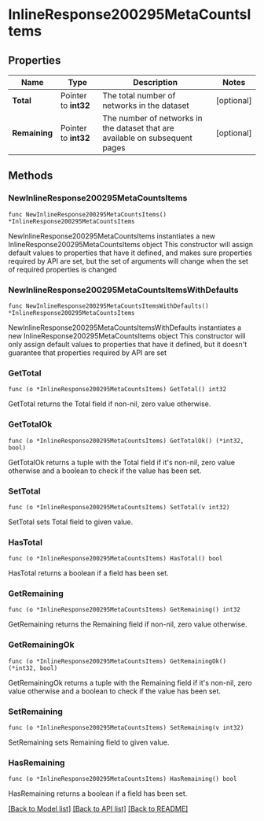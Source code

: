 # InlineResponse200295MetaCountsItems

## Properties

Name | Type | Description | Notes
------------ | ------------- | ------------- | -------------
**Total** | Pointer to **int32** | The total number of networks in the dataset | [optional] 
**Remaining** | Pointer to **int32** | The number of networks in the dataset that are available on subsequent pages | [optional] 

## Methods

### NewInlineResponse200295MetaCountsItems

`func NewInlineResponse200295MetaCountsItems() *InlineResponse200295MetaCountsItems`

NewInlineResponse200295MetaCountsItems instantiates a new InlineResponse200295MetaCountsItems object
This constructor will assign default values to properties that have it defined,
and makes sure properties required by API are set, but the set of arguments
will change when the set of required properties is changed

### NewInlineResponse200295MetaCountsItemsWithDefaults

`func NewInlineResponse200295MetaCountsItemsWithDefaults() *InlineResponse200295MetaCountsItems`

NewInlineResponse200295MetaCountsItemsWithDefaults instantiates a new InlineResponse200295MetaCountsItems object
This constructor will only assign default values to properties that have it defined,
but it doesn't guarantee that properties required by API are set

### GetTotal

`func (o *InlineResponse200295MetaCountsItems) GetTotal() int32`

GetTotal returns the Total field if non-nil, zero value otherwise.

### GetTotalOk

`func (o *InlineResponse200295MetaCountsItems) GetTotalOk() (*int32, bool)`

GetTotalOk returns a tuple with the Total field if it's non-nil, zero value otherwise
and a boolean to check if the value has been set.

### SetTotal

`func (o *InlineResponse200295MetaCountsItems) SetTotal(v int32)`

SetTotal sets Total field to given value.

### HasTotal

`func (o *InlineResponse200295MetaCountsItems) HasTotal() bool`

HasTotal returns a boolean if a field has been set.

### GetRemaining

`func (o *InlineResponse200295MetaCountsItems) GetRemaining() int32`

GetRemaining returns the Remaining field if non-nil, zero value otherwise.

### GetRemainingOk

`func (o *InlineResponse200295MetaCountsItems) GetRemainingOk() (*int32, bool)`

GetRemainingOk returns a tuple with the Remaining field if it's non-nil, zero value otherwise
and a boolean to check if the value has been set.

### SetRemaining

`func (o *InlineResponse200295MetaCountsItems) SetRemaining(v int32)`

SetRemaining sets Remaining field to given value.

### HasRemaining

`func (o *InlineResponse200295MetaCountsItems) HasRemaining() bool`

HasRemaining returns a boolean if a field has been set.


[[Back to Model list]](../README.md#documentation-for-models) [[Back to API list]](../README.md#documentation-for-api-endpoints) [[Back to README]](../README.md)


